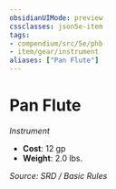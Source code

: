 ```yaml
---
obsidianUIMode: preview
cssclasses: json5e-item
tags:
- compendium/src/5e/phb
- item/gear/instrument
aliases: ["Pan Flute"]
---
```

# Pan Flute
*Instrument*  

- **Cost**: 12 gp
- **Weight**: 2.0 lbs.

*Source: SRD / Basic Rules*